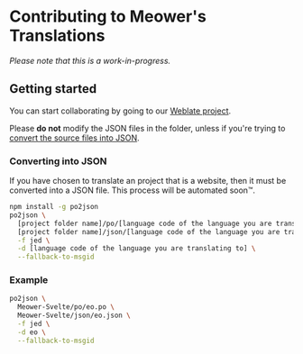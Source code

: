 # Contributing to Meower's Translations

*Please note that this is a work-in-progress.*

## Getting started

You can start collaborating by going to our [Weblate project](https://hosted.weblate.org/engage/meower).

Please **do not** modify the JSON files in the folder, unless if you're trying to [convert the source files into JSON](#converting-into-json).

### Converting into JSON

If you have chosen to translate an project that is a website, then it must be converted into a JSON file. This process will be automated soon™.

```sh
npm install -g po2json
po2json \
  [project folder name]/po/[language code of the language you are translating to].po \
  [project folder name]/json/[language code of the language you are translating to].json \
  -f jed \
  -d [language code of the language you are translating to] \
  --fallback-to-msgid
```

### Example

```sh
po2json \
  Meower-Svelte/po/eo.po \
  Meower-Svelte/json/eo.json \
  -f jed \
  -d eo \
  --fallback-to-msgid
```

